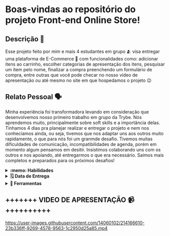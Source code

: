 # Boas-vindas ao repositório do projeto Front-end Online Store!

## Descrição 📩
Esse projeto feito por mim e mais 4 estudantes em grupo 🫂 visa entregar uma plataforma de E-Commerce 🏪 com funcionalidades como: adicionar itens ao carrinho, escolher categorias de apresentação dos itens, pesquisar um item pelo nome, finalizar a compra preenchendo um formulário de compra, entre outras que você pode checar no nosso vídeo de apresentação ou até mesmo no site em que hospedamos o projeto 😉


## Relato Pessoal 🗣️
Minha experiência foi transformadora levando em consideração que desenvolvemos nosso primeiro trabalho em grupo da Trybe. Nós aprendemos muito, principalmente sobre soft skills e a importância delas. Tínhamos 4 dias pra planejar realizar e entregar o projeto e nem nos conhecíamos ainda, ou seja, tivemos que nos adaptar uns aos outros muito rapidamente, o que para nós foi um granmde desafio. Tivemos muitas dificuldades de comunicação, incompatibilidades de agenda, porém em momento algum pensamos em desitir. Insistimos colaborando uns com os outros e nos apoiando, até entregarmos o que era necessário. Saímos mais completos e preparados para os próximos desafios!

<details>
  <summary><strong>:memo: Habilidades</strong></summary><br />

  Neste projeto nós:

  * Entendemos o que são Métodos Ágeis;
  * Entendemos o que é Kanban;
  * Entendemos o que é Scrum;
  * Trabalhamos em equipes utilizando Kanban ou Scrum de maneira eficaz;
  * Praticamos todas as habilidades desenvolvidas até agora no módulo de Front-end.
</details>

<details>
  <summary><strong>🗓 Data de Entrega</strong></summary><br />
  
  * Este projeto é em grupo;
  * Foram `4` dias de projeto;

</details>

<details>
  <summary><strong>🔧 Ferramentas</strong></summary><br />
  
  * Linter
  * Trello como ferramenta de Kanban
  * React Testing Library
  * Figma	
  * React
  * CSS
  * HTML
  * JavaScript
  * LocalStorage
  * API do Mercado Livre
  
</details>


## +++++++ VIDEO DE APRESENTAÇÃO 📹 ++++++++++


https://user-images.githubusercontent.com/14060102/214166610-23b336ff-9269-4578-9563-1c2950d25a85.mp4



